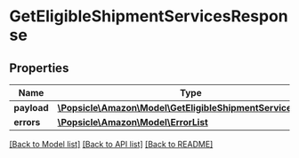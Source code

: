 # GetEligibleShipmentServicesResponse

## Properties
Name | Type | Description | Notes
------------ | ------------- | ------------- | -------------
**payload** | [**\Popsicle\Amazon\Model\GetEligibleShipmentServicesResult**](GetEligibleShipmentServicesResult.md) |  | [optional] 
**errors** | [**\Popsicle\Amazon\Model\ErrorList**](ErrorList.md) |  | [optional] 

[[Back to Model list]](../../README.md#documentation-for-models) [[Back to API list]](../../README.md#documentation-for-api-endpoints) [[Back to README]](../../README.md)

